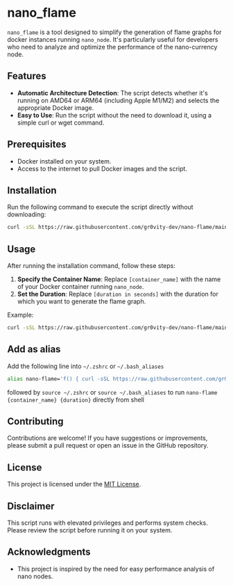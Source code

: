 # nano_flame

`nano_flame` is a tool designed to simplify the generation of flame graphs for docker instances running `nano_node`. 
It's particularly useful for developers who need to analyze and optimize the performance of the nano-currency node.

## Features
- **Automatic Architecture Detection**: The script detects whether it's running on AMD64 or ARM64 (including Apple M1/M2) and selects the appropriate Docker image.
- **Easy to Use**: Run the script without the need to download it, using a simple curl or wget command.

## Prerequisites
- Docker installed on your system.
- Access to the internet to pull Docker images and the script.

## Installation
Run the following command to execute the script directly without downloading:

```bash
curl -sSL https://raw.githubusercontent.com/gr0vity-dev/nano-flame/main/run.sh | bash -s [container_name] [duration in seconds]
```


## Usage
After running the installation command, follow these steps:
1. **Specify the Container Name**: Replace `[container_name]` with the name of your Docker container running `nano_node`.
2. **Set the Duration**: Replace `[duration in seconds]` with the duration for which you want to generate the flame graph.

Example:
```bash
curl -sSL https://raw.githubusercontent.com/gr0vity-dev/nano-flame/main/run.sh | bash -s nl_pr1 20
```

## Add as alias
Add the following line into `~/.zshrc` or `~/.bash_aliases`
```zsh
alias nano-flame='f() { curl -sSL https://raw.githubusercontent.com/gr0vity-dev/nano-flame/main/run.sh | bash -s "$1" "$2"; }; f'
```
followed by `source ~/.zshrc` or  `source ~/.bash_aliases` 
to run `nano-flame {container_name} {duration}` directly from shell


## Contributing
Contributions are welcome! If you have suggestions or improvements, please submit a pull request or open an issue in the GitHub repository.

## License
This project is licensed under the [MIT License](LICENSE).

## Disclaimer
This script runs with elevated privileges and performs system checks. Please review the script before running it on your system.

## Acknowledgments
- This project is inspired by the need for easy performance analysis of nano nodes.

